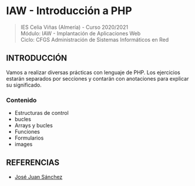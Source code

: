 # IAW - Introducción a PHP
>IES Celia Viñas (Almería) - Curso 2020/2021   
>Módulo: IAW - Implantación de Aplicaciones Web   
>Ciclo: CFGS Administración de Sistemas Informáticos en Red 

## INTRODUCCIÓN
Vamos a realizar diversas prácticas con lenguaje de PHP. Los ejercicios estarán separados por secciones y contarán con anotaciones para explicar su significado.

### Contenido
- Estructuras de control
- bucles
- Arrays y bucles
- Funciones
- Formularios
- images

## REFERENCIAS
- [José Juan Sánchez](https://josejuansanchez.org/iaw/practica-php/index.html#ejercicios---funciones)